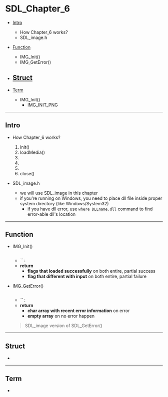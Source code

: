 # SDL_Chapter_6

- [Intro](#intro)
  - How Chapter_6 works?
  - SDL_image.h

- [Function](#function)
  - IMG_Init()
  - IMG_GetError()

- [Struct](#struct)
  - 

- [Term](#term)
  - IMG_Init()
    - IMG_INIT_PNG

- - - - - - - - - - - - - - - - - - - - - - - - - - - - - - - - - - - - - - - - - - - - - - - - - - - - - - - - - - - - - - - - - - - - - - - - - - - 

## Intro
    
- How Chapter_6 works?
  1. init()
  2. loadMedia()
  3. 
  4. 
  5. 
  10. close()
    
- SDL_image.h
  - we will use SDL_image in this chapter
  - if you're running on Windows, you need to place dll file inside proper system directory (like Windows/System32)
    - if you have dll error, use `where DLLname.dll` command to find error-able dll's location
  
    
- - - - - - - - - - - - - - - - - - - - - - - - - - - - - - - - - - - - - - - - - - - - - - - - - - - - - - - - - - - - - - - - - - - - - - - - - - - 

## Function
    
- IMG_Init()
  ```C
  
  ```
  - _``_ : 
  - **return**
    - **flags that loaded successfully** on both entire, partial success
    - **flag that different with input** on both entire, partial failure
  > 
    
- IMG_GetError()
  ```C
  
  ```
  - _``_ : 
  - **return**
    - **char array with recent error information** on error
    - **empty array** on no error happen
  > SDL_image version of SDL_GetError()    
    
- - - - - - - - - - - - - - - - - - - - - - - - - - - - - - - - - - - - - - - - - - - - - - - - - - - - - - - - - - - - - - - - - - - - - - - - - - - 

## Struct
    
- 
    
- - - - - - - - - - - - - - - - - - - - - - - - - - - - - - - - - - - - - - - - - - - - - - - - - - - - - - - - - - - - - - - - - - - - - - - - - - - 

## Term
    
- 
    
